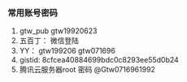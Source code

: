 ### 常用账号密码
  1. gtw_pub    gtw19920623
  2. 五百丁： 微信登陆
  3. YY： gtw199206 gtw071696
  4. gistid:  8cfcea40884699bdc0c8293ee55d0b24
  5. 腾讯云服务器root 密码 @Gtw0716961992